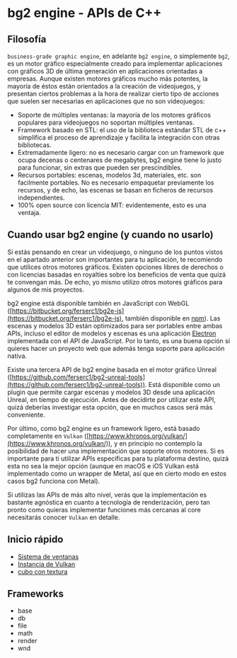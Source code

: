 
# bg2 engine - APIs de C++

## Filosofía

`business-grade graphic engine`, en adelante `bg2 engine`, o simplemente `bg2`, es un motor gráfico especialmente creado para implementar aplicaciones con gráficos 3D de última generación en aplicaciones orientadas a empresas. Aunque existen motores gráficos mucho más potentes, la mayoría de éstos están orientados a la creación de videojuegos, y presentan ciertos problemas a la hora de realizar cierto tipo de acciones que suelen ser necesarias en aplicaciones que no son videojuegos:

- Soporte de múltiples ventanas: la mayoría de los motores gráficos populares para videojuegos no soportan múltiples ventanas.
- Framework basado en STL: el uso de la biblioteca estándar STL de c++ simplifica el proceso de aprendizaje y facilita la integración con otras bibliotecas.
- Extremadamente ligero: no es necesario cargar con un framework que ocupa decenas o centenares de megabytes, bg2 engine tiene lo justo para funcionar, sin extras que pueden ser prescindibles.
- Recursos portables: escenas, modelos 3d, materiales, etc. son facilmente portables. No es necesario empaquetar previamente los recursos, y de echo, las escenas se basan en ficheros de recursos independientes.
- 100% open source con licencia MIT: evidentemente, esto es una ventaja.

## Cuando usar bg2 engine (y cuando no usarlo)

Si estás pensando en crear un videojuego, o ninguno de los puntos vistos en el apartado anterior son importantes para tu aplicación, te recomiendo que utilices otros motores gráficos. Existen opciones libres de derechos o con licencias basadas en royalties sobre los beneficios de venta que quizá te convengan más. De echo, yo mismo utilizo otros motores gráficos para algunos de mis proyectos.

bg2 engine está disponible también en JavaScript con WebGL ([https://bitbucket.org/ferserc1/bg2e-js](https://bitbucket.org/ferserc1/bg2e-js), también disponible en [npm](https://www.npmjs.com/package/bg2e-js)). Las escenas y modelos 3D están optimizados para ser portables entre ambas APIs, incluso el editor de modelos y escenas es una aplicación [Electron](https://www.electronjs.org/) implementada con el API de JavaScript. Por lo tanto, es una buena opción si quieres hacer un proyecto web que además tenga soporte para aplicación nativa.

Existe una tercera API de bg2 engine basada en el motor gráfico Unreal ([https://github.com/ferserc1/bg2-unreal-tools](https://github.com/ferserc1/bg2-unreal-tools)). Está disponible como un plugin que permite cargar escenas y modelos 3D desde una aplicación Unreal, en tiempo de ejecución. Antes de decidirte por utilizar este API, quizá deberías investigar esta opción, que en muchos casos será más conveniente.

Por último, como bg2 engine es un framework ligero, está basado completamente en `Vulkan` ([https://www.khronos.org/vulkan/](https://www.khronos.org/vulkan/)), y en principio no contemplo la posibilidad de hacer una implementación que soporte otros motores. Si es importante para ti utilizar APIs específicas para tu plataforma destino, quizá esta no sea la mejor opción (aunque en macOS e iOS Vulkan está implementado como un wrapper de Metal, así que en cierto modo en estos casos bg2 funciona con Metal).

Si utilizas las APIs de más alto nivel, verás que la implementación es bastante agnóstica en cuanto a tecnología de renderización, pero tan pronto como quieras implementar funciones más cercanas al core necesitarás conocer `Vulkan` en detalle.

## Inicio rápido

- [Sistema de ventanas](examples/example-wnd.md)
- [Instancia de Vulkan](examples/example-vk-instance.md)
- [cubo con textura](examples/example-cube.md)

## Frameworks

- base
- db
- file
- math
- render
- wnd
